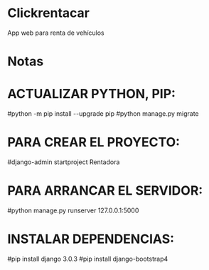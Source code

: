 # Clickrentacar
App web para renta de vehículos


# Notas
#
# ACTUALIZAR PYTHON, PIP:
#python -m pip install --upgrade pip
#python manage.py migrate
#
# PARA CREAR EL PROYECTO:
#django-admin startproject Rentadora
#
# PARA ARRANCAR EL SERVIDOR:
#python manage.py runserver 127.0.0.1:5000
#
# INSTALAR DEPENDENCIAS:
#pip install django 3.0.3
#pip install django-bootstrap4
#